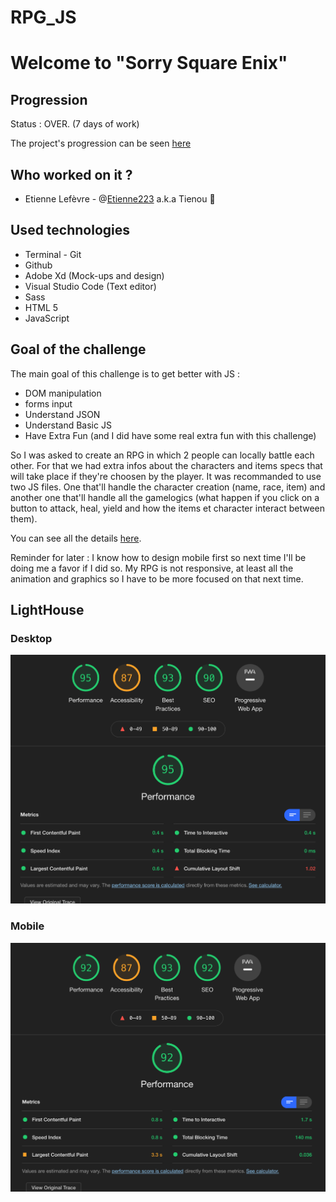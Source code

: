 # RPG_JS
# Welcome to "Sorry Square Enix"

## Progression

Status : OVER. (7 days of work)

The project's progression can be seen [here](https://etienne223.github.io/RPG_JS) 


## Who worked on it ?

- Etienne Lefèvre - @[Etienne223](https://github.com/Etienne223) a.k.a Tienou 🦝

## Used technologies 

- Terminal - Git
- Github
- Adobe Xd (Mock-ups and design)
- Visual Studio Code (Text editor)
- Sass
- HTML 5
- JavaScript

## Goal of the challenge

The main goal of this challenge is to get better with JS :  
- DOM manipulation
- forms input
- Understand JSON
- Understand Basic JS
- Have Extra Fun (and I did have some real extra fun with this challenge)

So I was asked to create an RPG in which 2 people can locally battle each other. For that we had extra infos about the characters and items specs that will take place if they're choosen by the player. It was recommanded to use two JS files. One that'll handle the character creation (name, race, item) and another one that'll handle all the gamelogics (what happen if you click on a button to attack, heal, yield and how the items et character interact between them). 

You can see all the details [here](https://github.com/becodeorg/BXL-Swartz-4-27/blob/master/2.The-Hill/1.Javascript/rpg-project/README.md).

Reminder for later : I know how to design mobile first so next time I'll be doing me a favor if I did so. My RPG is not responsive, at least all the animation and graphics so I have to be more focused on that next time.

## LightHouse

### Desktop

![LightHouseDesktop](assets/images/LightHouseDesk.png)

### Mobile

![LightHouseMob](assets/images/LightHouseMob.png)